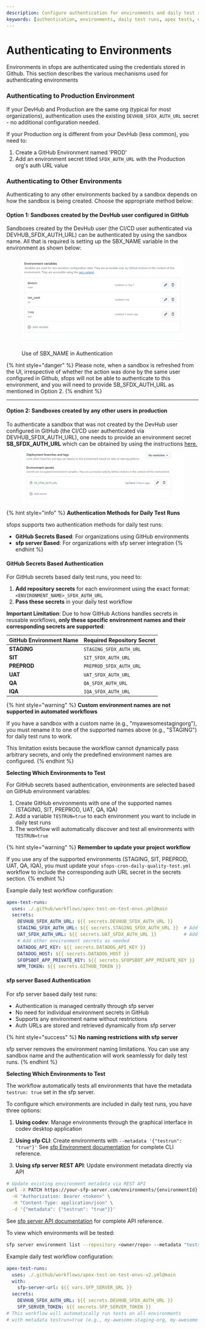 ```yaml
---
description: Configure authentication for environments and daily test runs including apex tests, quality tests, and automated testing workflows
keywords: [authentication, environments, daily test runs, apex tests, quality tests, automated testing, sandbox authentication, GitHub secrets, sfp server, test environments, SFDX auth URL, daily quality test, apex daily test, test run authentication]
---
```


# Authenticating to Environments

Environments in sfops are authenticated using the credentials stored in Github. This section describes the various mechanisms used for authenticating environments

### Authenticating to Production Environment

If your DevHub and Production are the same org (typical for most organizations), authentication uses the existing `DEVHUB_SFDX_AUTH_URL` secret - no additional configuration needed.

If your Production org is different from your DevHub (less common), you need to:
1. Create a GitHub Environment named 'PROD'
2. Add an environment secret titled `SFDX_AUTH_URL` with the Production org's auth URL value

### Authenticating to Other Environments

Authenticating to any other environments backed by a sandbox depends on how the sandbox is being created. Choose the appropriate method below:

#### Option 1: Sandboxes created by the DevHub user configured in GitHub

Sandboxes created by the DevHub user (the CI/CD user authenticated via DEVHUB_SFDX_AUTH_URL) can be authenticated by using the sandbox name. All that is required is setting up the SBX\_NAME variable in the environment as shown below:

<figure><img src="../.gitbook/assets/EnvVarsSandbox.png" alt=""><figcaption><p>Use of SBX_NAME in Authentication</p></figcaption></figure>

{% hint style="danger" %}
Please note, when a sandbox is refreshed from the UI, irrespective of whether the action was done by the same user configured in Github, sfops will not be able to authenticate to this environment, and you will need to provide SB\_SFDX\_AUTH\_URL as mentioned in Option 2.
{% endhint %}

---

#### Option 2: Sandboxes created by any other users in production

To authenticate a sandbox that was not created by the DevHub user configured in GitHub (the CI/CD user authenticated via DEVHUB_SFDX_AUTH_URL), one needs to provide an environment secret **SB\_SFDX\_AUTH\_URL** which can be obtained by using the instructions [here.](https://docs.flxbl.io/sfp/pools/setting-up-your-salesforce-org-for-scratch-org-pools#generate-sfdx-auth-url-for-pipeline-authentication)

<figure><img src="../.gitbook/assets/EnvSecretsSandbox.png" alt=""><figcaption></figcaption></figure>

{% hint style="info" %}
**Authentication Methods for Daily Test Runs**

sfops supports two authentication methods for daily test runs:
- **GitHub Secrets Based**: For organizations using GitHub environments
- **sfp server Based**: For organizations with sfp server integration
{% endhint %}

#### GitHub Secrets Based Authentication

For GitHub secrets based daily test runs, you need to:

1. **Add repository secrets** for each environment using the exact format: `<ENVIRONMENT_NAME>_SFDX_AUTH_URL`
2. **Pass these secrets** in your daily test workflow

**Important Limitation**: Due to how GitHub Actions handles secrets in reusable workflows, **only these specific environment names and their corresponding secrets are supported**:

| GitHub Environment Name | Required Repository Secret |
|-------------------------|----------------------------|
| **STAGING**             | `STAGING_SFDX_AUTH_URL`    |
| **SIT**                 | `SIT_SFDX_AUTH_URL`        |
| **PREPROD**             | `PREPROD_SFDX_AUTH_URL`    |
| **UAT**                 | `UAT_SFDX_AUTH_URL`        |
| **QA**                  | `QA_SFDX_AUTH_URL`         |
| **IQA**                 | `IQA_SFDX_AUTH_URL`        |

{% hint style="warning" %}
**Custom environment names are not supported in automated workflows**

If you have a sandbox with a custom name (e.g., "myawesomestagingorg"), you must rename it to one of the supported names above (e.g., "STAGING") for daily test runs to work.

This limitation exists because the workflow cannot dynamically pass arbitrary secrets, and only the predefined environment names are configured.
{% endhint %}

**Selecting Which Environments to Test**

For GitHub secrets based authentication, environments are selected based on GitHub environment variables:
1. Create GitHub environments with one of the supported names (STAGING, SIT, PREPROD, UAT, QA, IQA)
2. Add a variable `TESTRUN=true` to each environment you want to include in daily test runs
3. The workflow will automatically discover and test all environments with `TESTRUN=true`

{% hint style="warning" %}
**Remember to update your project workflow**

If you use any of the supported environments (STAGING, SIT, PREPROD, UAT, QA, IQA), you must update your `sfops-cron-daily-quality-test.yml` workflow to include the corresponding auth URL secret in the secrets section.
{% endhint %}

Example daily test workflow configuration:
```yaml
apex-test-runs:
  uses: ./.github/workflows/apex-test-on-test-envs.yml@main
  secrets:
    DEVHUB_SFDX_AUTH_URL: ${{ secrets.DEVHUB_SFDX_AUTH_URL }}
    STAGING_SFDX_AUTH_URL: ${{ secrets.STAGING_SFDX_AUTH_URL }}  # Add if you have STAGING environment
    UAT_SFDX_AUTH_URL: ${{ secrets.UAT_SFDX_AUTH_URL }}          # Add if you have UAT environment
    # Add other environment secrets as needed
    DATADOG_API_KEY: ${{ secrets.DATADOG_API_KEY }}
    DATADOG_HOST: ${{ secrets.DATADOG_HOST }}
    SFOPSBOT_APP_PRIVATE_KEY: ${{ secrets.SFOPSBOT_APP_PRIVATE_KEY }}
    NPM_TOKEN: ${{ secrets.GITHUB_TOKEN }}
```

#### sfp server Based Authentication

For sfp server based daily test runs:
- Authentication is managed centrally through sfp server
- No need for individual environment secrets in GitHub
- Supports any environment name without restrictions
- Auth URLs are stored and retrieved dynamically from sfp server

{% hint style="success" %}
**No naming restrictions with sfp server**

sfp server removes the environment naming limitations. You can use any sandbox name and the authentication will work seamlessly for daily test runs.
{% endhint %}

**Selecting Which Environments to Test**

The workflow automatically tests all environments that have the metadata `testrun: true` set in the sfp server.

To configure which environments are included in daily test runs, you have three options:

1. **Using codev**: Manage environments through the graphical interface in codev desktop application

2. **Using sfp CLI**: Create environments with `--metadata '{"testrun": "true"}'`
   See [sfp Environment documentation](https://docs.flxbl.io/sfp/cli-reference/server/environment) for complete CLI reference.

3. **Using sfp server REST API**: Update environment metadata directly via API
```bash
# Update existing environment metadata via REST API
curl -X PATCH https://your-sfp-server.com/environments/{environmentId} \
  -H "Authorization: Bearer <token>" \
  -H "Content-Type: application/json" \
  -d '{"metadata": {"testrun": "true"}}'
```
   See [sfp server API documentation](https://docs.flxbl.io/flxbl/sfp-server/api-reference/environments) for complete API reference.

To view which environments will be tested:
```bash
sfp server environment list --repository <owner/repo> --metadata "testrun=true"
```

Example daily test workflow configuration:
```yaml
apex-test-runs:
  uses: ./.github/workflows/apex-test-on-test-envs-v2.yml@main
  with:
    sfp-server-url: ${{ vars.SFP_SERVER_URL }}
  secrets:
    DEVHUB_SFDX_AUTH_URL: ${{ secrets.DEVHUB_SFDX_AUTH_URL }}
    SFP_SERVER_TOKEN: ${{ secrets.SFP_SERVER_TOKEN }}
# This workflow will automatically run tests on all environments
# with metadata testrun=true (e.g., my-awesome-staging-org, my-awesome-uat-org)
```
